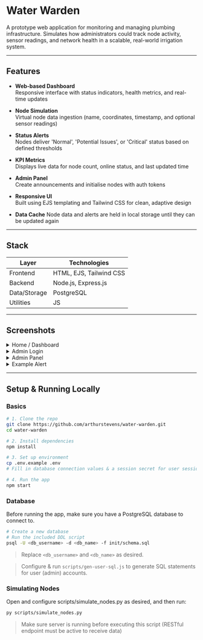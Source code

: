 # Water Warden

A prototype web application for monitoring and managing plumbing infrastructure. Simulates how administrators could track node activity, sensor readings, and network health in a scalable, real-world irrigation system.

---

## Features

- **Web-based Dashboard**  
  Responsive interface with status indicators, health metrics, and real-time updates

- **Node Simulation**  
  Virtual node data ingestion (name, coordinates, timestamp, and optional sensor readings)

- **Status Alerts**  
  Nodes deliver 'Normal', 'Potential Issues', or 'Critical' status based on defined thresholds

- **KPI Metrics**  
  Displays live data for node count, online status, and last updated time

- **Admin Panel**  
  Create announcements and initialise nodes with auth tokens

- **Responsive UI**  
  Built using EJS templating and Tailwind CSS for clean, adaptive design

- **Data Cache**
  Node data and alerts are held in local storage until they can be updated again

---

## Stack

| Layer           | Technologies                       |
|-----------------|------------------------------------|
| Frontend        | HTML, EJS, Tailwind CSS            |
| Backend         | Node.js, Express.js                |
| Data/Storage    | PostgreSQL                         |
| Utilities       | JS                                 |

---

## Screenshots

<details>
<summary>Home / Dashboard</summary>
  
![Screenshot 2025-06-15 at 03-02-48 Water Warden](https://github.com/user-attachments/assets/8b1cdf20-2724-476e-826c-cb70f1471eb0)

</details>

<details>
<summary>Admin Login</summary>
  
![Screenshot 2025-06-15 at 03-03-07 Water Warden](https://github.com/user-attachments/assets/69222906-9c6a-48e0-92a0-36a6ccc50070)

</details>

<details>
<summary>Admin Panel</summary>
  
![Screenshot 2025-06-15 at 03-03-23 Admin Dashboard](https://github.com/user-attachments/assets/55001eee-de16-49f5-b290-630337200bca)

</details>

<details>
<summary>Example Alert</summary>
  
![Screenshot 2025-06-15 at 03-10-42 Water Warden](https://github.com/user-attachments/assets/843f5e9f-6652-4fe7-86f4-8a539a7b173a)

</details>

---

## Setup & Running Locally

### Basics

```bash
# 1. Clone the repo
git clone https://github.com/arthurstevens/water-warden.git
cd water-warden

# 2. Install dependencies
npm install

# 3. Set up environment
cp .env.example .env
# Fill in database connection values & a session secret for user sessions

# 4. Run the app
npm start
```

### Database

Before running the app, make sure you have a PostgreSQL database to connect to.

```bash
# Create a new database
# Run the included DDL script
psql -U <db_username> -d <db_name> -f init/schema.sql
```

> Replace `<db_username>` and `<db_name>` as desired.

> Configure & run `scripts/gen-user-sql.js` to generate SQL statements for user (admin) accounts.

### Simulating Nodes

Open and configure scripts/simulate_nodes.py as desired, and then run:

```bash
py scripts/simulate_nodes.py
```

> Make sure server is running before executing this script (RESTful endpoint must be active to receive data)

